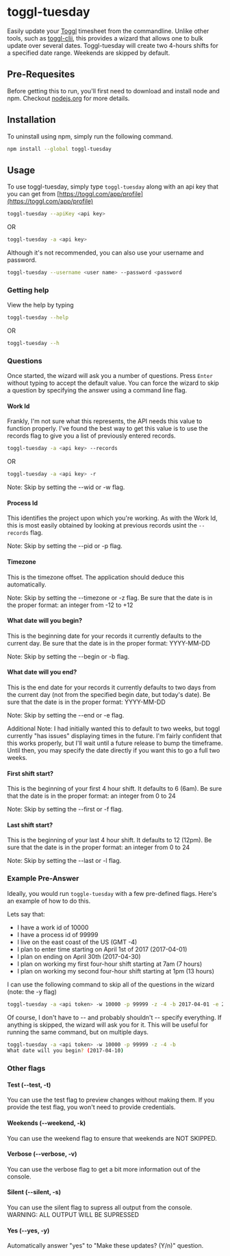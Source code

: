 # toggl-tuesday

Easily update your [Toggl](https://www.goggle.com) timesheet from the commandline. Unlike other tools, such as [toggl-clii](https://github.com/drobertadams/toggl-cli), this provides a wizard that allows one to bulk update over several dates. Toggl-tuesday will create two 4-hours shifts for a specified date range. Weekends are skipped by default.

## Pre-Requesites

Before getting this to run, you'll first need to download and install node and npm. Checkout [nodejs.org](https://nodejs.org/en/) for more details.

## Installation

To uninstall using npm, simply run the following command.

```bash
npm install --global toggl-tuesday
```

## Usage

To use toggl-tuesday, simply type `toggl-tuesday` along with an api key that you can get from [https://toggl.com/app/profile](https://toggl.com/app/profile)

```bash
toggl-tuesday --apiKey <api key>
```
OR

```bash
toggl-tuesday -a <api key>
```


Although it's not recommended, you can also use your username and password.

```bash
toggl-tuesday --username <user name> --password <password
```

### Getting help

View the help by typing


```bash
toggl-tuesday --help
```
OR

```bash
toggl-tuesday --h
```

### Questions

Once started, the wizard will ask you a number of questions. Press `Enter` without typing to accept the default value. You can force the wizard to skip a question by specifying the answer using a command line flag.

#### Work Id

Frankly, I'm not sure what this represents, the API needs this value to function properly. I've found the best way to get this value is to use the records flag to give you a list of previously entered records.

```bash
toggl-tuesday -a <api key> --records
```

OR

```bash
toggl-tuesday -a <api key> -r
```

Note: Skip by setting the --wid or -w flag.

#### Process Id

This identifies the project upon which you're working. As with the Work Id, this is most easily obtained by looking at previous records usint the `--records` flag.

Note: Skip by setting the --pid or -p flag.

#### Timezone

This is the timezone offset. The application should deduce this automatically.

Note: Skip by setting the --timezone or -z flag.
Be sure that the date is in the proper format: an integer from -12 to +12


#### What date will you begin?

This is the beginning date for your records it currently defaults to the current day.
Be sure that the date is in the proper format: YYYY-MM-DD

Note: Skip by setting the --begin or -b flag.


#### What date will you end?

This is the end date for your records it currently defaults to two days from the current day (not from the specified begin date, but today's date).
Be sure that the date is in the proper format: YYYY-MM-DD

Note: Skip by setting the --end or -e flag.

Additional Note: I had initially wanted this to default to two weeks, but toggl currently "has issues" displaying times in the future. I'm fairly confident that this works properly, but I'll wait until a future release to bump the timeframe. Until then, you may specify the date directly if you want this to go a full two weeks.

#### First shift start?

This is the beginning of your first 4 hour shift. It defaults to 6 (6am).
Be sure that the date is in the proper format: an integer from 0 to 24

Note: Skip by setting the --first or -f flag.


#### Last shift start?

This is the beginning of your last 4 hour shift. It defaults to 12 (12pm).
Be sure that the date is in the proper format: an integer from 0 to 24

Note: Skip by setting the --last or -l flag.


### Example Pre-Answer

Ideally, you would run `toggle-tuesday` with a few pre-defined flags. Here's an example of how to do this.

Lets say that:
  - I have a work id of 10000
  - I have a process id of 99999
  - I live on the east coast of the US (GMT -4)
  - I plan to enter time starting on April 1st of 2017 (2017-04-01)
  - I plan on ending on April 30th (2017-04-30)
  - I plan on working my first four-hour shift starting at 7am (7 hours)
  - I plan on working my second four-hour shift starting at 1pm (13 hours)

I can use the following command to skip all of the questions in the wizard (note: the -y flag)

```bash
toggl-tuesday -a <api token> -w 10000 -p 99999 -z -4 -b 2017-04-01 -e 2017-04-30 -s 6 -e 13 -y
```

Of course, I don't have to -- and probably shouldn't -- specify everything. If anything is skipped, the wizard will ask you for it. This will be useful for running the same command, but on multiple days.

```bash
toggl-tuesday -a <api token> -w 10000 -p 99999 -z -4 -b
What date will you begin? (2017-04-10)
```

### Other flags

#### Test (--test, -t)

You can use the test flag to preview changes without making them. If you provide the test flag, you won't need to provide credentials.

#### Weekends (--weekend, -k)

You can use the weekend flag to ensure that weekends are NOT SKIPPED.

#### Verbose (--verbose, -v)

You can use the verbose flag to get a bit more information out of the console.

#### Silent (--silent, -s)

You can use the silent flag to supress all output from the console.
WARNING: ALL OUTPUT WILL BE SUPRESSED

#### Yes (--yes, -y)

Automatically answer "yes" to "Make these updates? (Y/n)" question.

